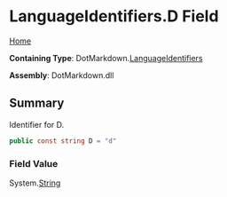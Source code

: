 # LanguageIdentifiers\.D Field

[Home](../../../README.md)

**Containing Type**: DotMarkdown\.[LanguageIdentifiers](../README.md)

**Assembly**: DotMarkdown\.dll

## Summary

Identifier for D\.

```csharp
public const string D = "d"
```

### Field Value

System\.[String](https://docs.microsoft.com/en-us/dotnet/api/system.string)

